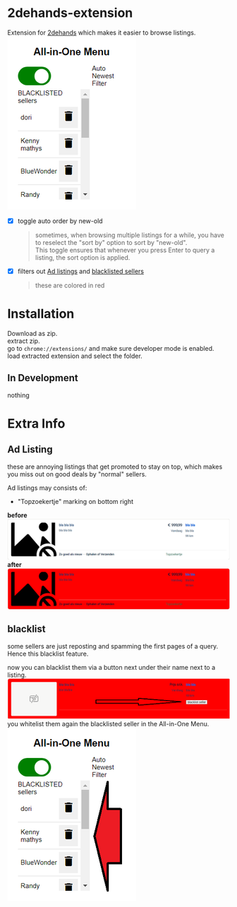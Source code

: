 # 2dehands-extension
Extension for [2dehands](www.2dehands.be) which makes it easier to browse listings.
![](2dehands-extension-menu.png)


- [x] toggle auto order by new-old
    > sometimes, when browsing multiple listings for a while, you have to reselect the "sort by" option to sort by "new-old".  
    > This toggle ensures that whenever you press Enter to query a listing, the sort option is applied.
- [x] filters out [Ad listings](##Ad-listing) and [blacklisted sellers](##blacklist)
    > these are colored in red


# Installation
Download as zip.  
extract zip.  
go to `chrome://extensions/` and make sure developer mode is enabled.  
load extracted extension and select the folder.

## In Development
nothing

# Extra Info
## Ad Listing
these are annoying listings that get promoted to stay on top, which makes you miss out on good deals by "normal" sellers.

Ad listings may consists of:
- "Topzoekertje" marking on bottom right

**before**
![](beforeAdExample.png)
**after**
![](afterAdExample.png)

## blacklist
some sellers are just reposting and spamming the first pages of a query. Hence this blacklist feature.

now you can blacklist them via a button next under their name next to a listing.
![](blacklistSellerBtnExample.png)
you whitelist them again the blacklisted seller in the All-in-One Menu.
![](blacklistedListMenuExample.png)
